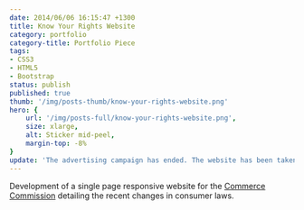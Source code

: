```yaml
---
date: 2014/06/06 16:15:47 +1300
title: Know Your Rights Website
category: portfolio
category-title: Portfolio Piece
tags:
- CSS3
- HTML5
- Bootstrap
status: publish
published: true
thumb: '/img/posts-thumb/know-your-rights-website.png'
hero: {
	url: '/img/posts-full/know-your-rights-website.png',
	size: xlarge,
	alt: Sticker mid-peel,
	margin-top: -8%
}
update: 'The advertising campaign has ended. The website has been taken down.' 
---
```


Development of a single page responsive website for the [Commerce Commission](http://www.comcom.govt.nz "Commerce Commission") detailing the recent changes in consumer laws.